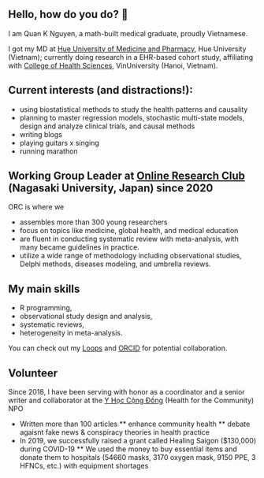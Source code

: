 ## Hello, how do you do? 👋

I am Quan K Nguyen, a math-built medical graduate, proudly Vietnamese. 

I got my MD at <a href="https://www.huemed-univ.edu.vn/" target="_blank">Hue University of Medicine and Pharmacy</a>, Hue University (Vietnam);
currently doing research in a EHR-based cohort study, affiliating with [College of Health Sciences](https://vinuni.edu.vn/college-of-health-sciences/), VinUniversity (Hanoi, Vietnam). 

## Current interests (and distractions!):
  * using biostatistical methods to study the health patterns and causality
  * planning to master regression models, stochastic multi-state models, design and analyze clinical trials, and causal methods
  * writing blogs
  * playing guitars x singing
  * running marathon

## Working Group Leader at [Online Research Club](https://www.onlineresearchclub.org/members) (Nagasaki University, Japan) since 2020
ORC is where we
  * assembles more than 300 young researchers 
  * focus on topics like medicine, global health, and medical education
  * are fluent in conducting systematic review with meta-analysis, with many became guidelines in practice.
  * utilize a wide range of methodology including observational studies, Delphi methods, diseases modeling, and umbrella reviews.

## My main skills
  * R programming, 
  * observational study design and analysis, 
  * systematic reviews, 
  * heterogeneity in meta-analysis.

You can check out my [Loops](https://loop.frontiersin.org/people/1341250/overview) and [ORCID](https://orcid.org/my-orcid?orcid=0000-0002-3222-0978) for potential collaboration.

## Volunteer
Since 2018, I have been serving with honor as a coordinator and a senior writer and collaborator at the [Y Học Cộng Đồng](https://yhoccongdong.com/profile/nguyenkhoiquan/) (Health for the Community) NPO
* Written more than 100 articles
** enhance community health
** debate agaisnt fake news & conspiracy theories in health practice
* In 2019, we successfully raised a grant called Healing Saigon ($130,000) during COVID-19
** We used the money to buy essential items and donate them to hospitals (54660 masks, 3170 oxygen mask, 9150 PPE, 3 HFNCs, etc.) with equipment shortages

<!--
**quan-nk/quan-nk** is a ✨ _special_ ✨ repository because its `README.md` (this file) appears on your GitHub profile.

Here are some ideas to get you started:

- 🔭 I’m currently working on ...
- 🌱 I’m currently learning ...
- 👯 I’m looking to collaborate on ...
- 🤔 I’m looking for help with ...
- 💬 Ask me about ...
- 📫 How to reach me: ...
- 😄 Pronouns: ...
- ⚡ Fun fact: ...
-->

